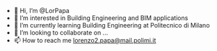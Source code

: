 - 👋 Hi, I’m @LorPapa
- 👀 I’m interested in Building Engineering and BIM applications
- 🌱 I’m currently learning Building Engineering at Politecnico di Milano
- 💞️ I’m looking to collaborate on ...
- 📫 How to reach me lorenzo2.papa@mail.polimi.it

<!---
LorPapa/LorPapa is a ✨ special ✨ repository because its `README.md` (this file) appears on your GitHub profile.
You can click the Preview link to take a look at your changes.
--->
